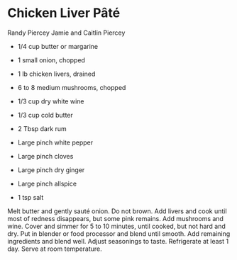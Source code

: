 # Chicken Liver Pâté

Randy Piercey
Jamie and Caitlin Piercey

- 1/4 cup butter or margarine
- 1 small onion, chopped
- 1 lb chicken livers, drained
- 6 to 8 medium mushrooms, chopped
- 1/3 cup dry white wine
- 1/3 cup cold butter

- 2 Tbsp dark rum
- Large pinch white pepper
- Large pinch cloves
- Large pinch dry ginger
- Large pinch allspice
- 1 tsp salt

Melt butter and gently sauté onion. Do not brown. Add livers and cook until most of redness disappears, but some pink remains. Add mushrooms and wine. Cover and simmer for 5 to 10 minutes, until cooked, but not hard and dry. Put in blender or food processor and blend until smooth. Add remaining ingredients and blend well. Adjust seasonings to taste. Refrigerate at least 1 day. Serve at room temperature.